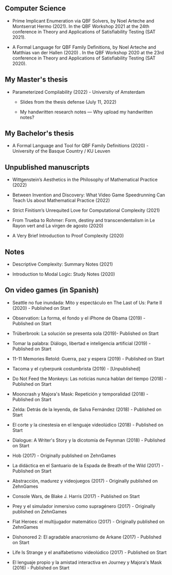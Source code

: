 ## Computer Science

- Prime Implicant Enumeration via QBF Solvers, by Noel Arteche and Montserrat Hermo (2021). In the QBF Workshop 2021 at the 24th conference in Theory and Applications of Satisfiability Testing (SAT 2021).

- A Formal Language for QBF Family Definitions, by Noel Arteche and Matthias van der Hallen (2020) . In the QBF Workshop 2020 at the 23rd conference in Theory and Applications of Satisfiability Testing (SAT 2020).

## My Master's thesis
- Parameterized Compilability (2022) - University of Amsterdam

  - Slides from the thesis defense (July 11, 2022)

  - My handwritten research notes — Why upload my handwritten notes?

## My Bachelor's thesis
- A Formal Language and Tool for QBF Family Definitions (2020) - University of the Basque Country / KU Leuven

## Unpublished manuscripts
- Wittgenstein’s Aesthetics in the Philosophy of Mathematical Practice (2022)

- Between Invention and Discovery: What Video Game Speedrunning Can Teach Us about Mathematical Practice (2022)

- Strict Finitism’s Unrequited Love for Computational Complexity (2021)

- From Trueba to Rohmer: Form, destiny and transcendentalism in Le Rayon vert and La virgen de agosto (2020)

- A Very Brief Introduction to Proof Complexity (2020)

## Notes
- Descriptive Complexity: Summary Notes (2021)

- Introduction to Modal Logic: Study Notes (2020)

## On video games (in Spanish)
- Seattle no fue inundada: Mito y espectáculo en The Last of Us: Parte II (2020) - Published on Start

- Observation: La forma, el fondo y el iPhone de Obama (2019) - Published on Start

- Trüberbrook: La solución se presenta sola (2019)- Published on Start

- Tomar la palabra: Diálogo, libertad e inteligencia artificial (2019) - Published on Start

- 11-11 Memories Retold: Guerra, paz y espera (2019) - Published on Start

- Tacoma y el cyberpunk costumbrista (2019) - [Unpublished]

- Do Not Feed the Monkeys: Las noticias nunca hablan del tiempo (2018) - Published on Start

- Mooncrash y Majora's Mask: Repetición y temporalidad (2018) - Published on Start

- Zelda: Detrás de la leyenda, de Salva Fernández (2018) - Published on Start

- El corte y la cinestesia en el lenguaje videolúdico (2018) - Published on Start

- Dialogue: A Writer's Story y la dicotomía de Feynman (2018) - Published on Start

- Hob (2017) - Originally published on ZehnGames

- La didáctica en el Santuario de la Espada de Breath of the Wild (2017) - Published on Start

- Abstracción, madurez y videojuegos (2017)  - Originally published on ZehnGames

- Console Wars, de Blake J. Harris (2017) - Published on Start

- Prey y el simulador inmersivo como supragénero (2017) - Originally published on ZehnGames

- Flat Heroes: el multijugador matemático (2017) - Originally published on ZehnGames

- Dishonored 2: El agradable anacronismo de Arkane (2017) - Published on Start

- Life Is Strange y el analfabetismo videolúdico (2017) - Published on Start

- El lenguaje propio y la amistad interactiva en Journey y Majora's Mask (2016) - Published on Start
